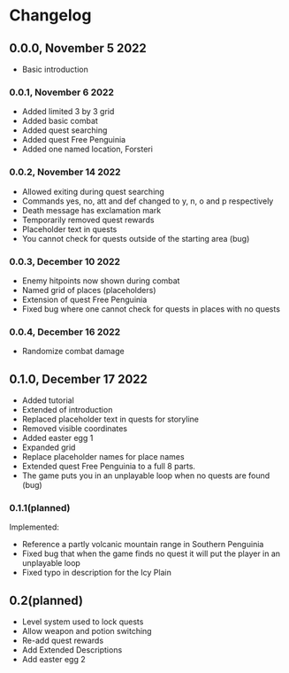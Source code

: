 # Changelog

## 0.0.0, November 5 2022

- Basic introduction

### 0.0.1, November 6 2022

- Added limited 3 by 3 grid
- Added basic combat
- Added quest searching
- Added quest Free Penguinia
- Added one named location, Forsteri

### 0.0.2, November 14 2022

- Allowed exiting during quest searching
- Commands yes, no, att and def changed to y, n, o and p respectively
- Death message has exclamation mark
- Temporarily removed quest rewards
- Placeholder text in quests
- You cannot check for quests outside of the starting area (bug)

### 0.0.3, December 10 2022

- Enemy hitpoints now shown during combat
- Named grid of places (placeholders)
- Extension of quest Free Penguinia
- Fixed bug where one cannot check for quests in places with no quests

### 0.0.4, December 16 2022

- Randomize combat damage

## 0.1.0, December 17 2022

- Added tutorial
- Extended of introduction
- Replaced placeholder text in quests for storyline
- Removed visible coordinates
- Added easter egg 1
- Expanded grid
- Replace placeholder names for place names
- Extended quest Free Penguinia to a full 8 parts.
- The game puts you in an unplayable loop when no quests are found (bug)

### 0.1.1(planned)

Implemented:

- Reference a partly volcanic mountain range in Southern Penguinia
- Fixed bug that when the game finds no quest it will put the player in an unplayable loop
- Fixed typo in description for the Icy Plain

## 0.2(planned)

- Level system used to lock quests
- Allow weapon and potion switching
- Re-add quest rewards
- Add Extended Descriptions
- Add easter egg 2
